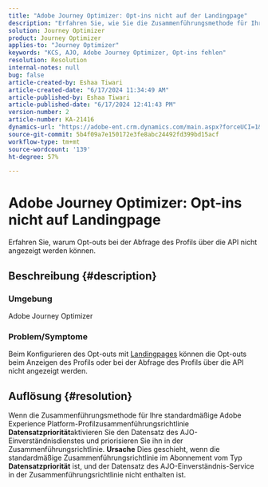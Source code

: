 ```yaml
---
title: "Adobe Journey Optimizer: Opt-ins nicht auf der Landingpage"
description: "Erfahren Sie, wie Sie die Zusammenführungsmethode für Ihre standardmäßige Adobe Experience Platform-Profilzusammenführungsrichtlinie aktivieren."
solution: Journey Optimizer
product: Journey Optimizer
applies-to: "Journey Optimizer"
keywords: "KCS, AJO, Adobe Journey Optimizer, Opt-ins fehlen"
resolution: Resolution
internal-notes: null
bug: false
article-created-by: Eshaa Tiwari
article-created-date: "6/17/2024 11:34:49 AM"
article-published-by: Eshaa Tiwari
article-published-date: "6/17/2024 12:41:43 PM"
version-number: 2
article-number: KA-21416
dynamics-url: "https://adobe-ent.crm.dynamics.com/main.aspx?forceUCI=1&pagetype=entityrecord&etn=knowledgearticle&id=69b9019a-9d2c-ef11-840a-6045bd029b18"
source-git-commit: 5b4f09a7e150172e3fe8abc24492fd399bd15acf
workflow-type: tm+mt
source-wordcount: '139'
ht-degree: 57%

---
```


# Adobe Journey Optimizer: Opt-ins nicht auf Landingpage


Erfahren Sie, warum Opt-outs bei der Abfrage des Profils über die API nicht angezeigt werden können.

## Beschreibung {#description}


### Umgebung

Adobe Journey Optimizer

### Problem/Symptome

Beim Konfigurieren des Opt-outs mit [Landingpages](https://experienceleague.adobe.com/docs/journey-optimizer/using/landing-pages/lp-use-cases.html?lang=de) können die Opt-outs beim Anzeigen des Profils oder bei der Abfrage des Profils über die API nicht angezeigt werden.


## Auflösung {#resolution}


Wenn die Zusammenführungsmethode für Ihre standardmäßige Adobe Experience Platform-Profilzusammenführungsrichtlinie <b>Datensatzpriorität</b>aktivieren Sie den Datensatz des AJO-Einverständnisdienstes und priorisieren Sie ihn in der Zusammenführungsrichtlinie.
<b>Ursache</b>
Dies geschieht, wenn die standardmäßige Zusammenführungsrichtlinie im Abonnement vom Typ <b>Datensatzpriorität</b> ist, und der Datensatz des AJO-Einverständnis-Service in der Zusammenführungsrichtlinie nicht enthalten ist.
